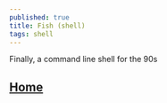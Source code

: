 ```yaml
---
published: true
title: Fish (shell)
tags: shell
---
```

Finally, a command line shell for the 90s

## [Home](https://fishshell.com/#get_fish_linux)

